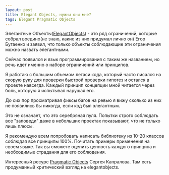 ```yaml
---
layout: post
title: Elegant Objects, нужны они мне? 
tags: Elegant Pragmatic Objects
---
```


Элегантные Объекты([ElegantObjects](https://www.elegantobjects.org/)) - это ряд ограничений, которые собрал 
воедино(не знаю, какие из них придумал лично он) Егор Бугаенко и заявил,
что только объекты соблюдающие эти ограничения можно назвать элегантными.

Сейчас появился и язык программирования с таким же названием, но речь идет именно 
о наборе ограничений или принципов.

Я работаю с большим объемом легаси кода, который часто писался на скорую руку для проверки
быстрой проверки гипотез и остался в проекте навсегда.
Каждый принцип концепции мной читается через боль, которую я испытывал нарушая его. 

До сих пор просматривая фиксы багов на ревью я вижу сколько из них не появились бы никогда, 
если код был элегантным.

Это не означает, что это серебряная пуля. Попытки строго соблюдать все "заповеди" даже 
в небольших проектах показывают, что не только лишь плюсы.

Я рекомендую всем попробовать написать библиотеку из 10-20 классов соблюдая все принципы 100%. 
Почитать примеры применения на своем языке. Так вы сможете оценить ценность каждого принципа и необходимые страдания для его соблюдения.

Интересный ресурс [Pragmatic Objects](https://www.pragmaticobjects.com/) Сергея Капралова. Там есть продуманный критический взгляд на elegantobjects. 
